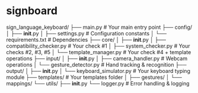 # signboard

sign_language_keyboard/
├── main.py                    # Your main entry point
├── config/
│   ├── __init__.py
│   ├── settings.py           # Configuration constants
│   └── requirements.txt      # Dependencies
├── core/
│   ├── __init__.py
│   ├── compatibility_checker.py  # Your check #1
│   ├── system_checker.py         # Your checks #2, #3, #5
│   └── template_manager.py       # Your check #4 + template operations
├── input/
│   ├── __init__.py
│   ├── camera_handler.py         # Webcam operations
│   └── gesture_detector.py       # Hand tracking & recognition
├── output/
│   ├── __init__.py
│   └── keyboard_simulator.py     # Your keyboard typing module
├── templates/                    # Your templates folder
│   ├── gestures/
│   └── mappings/
└── utils/
    ├── __init__.py
    └── logger.py                 # Error handling & logging
